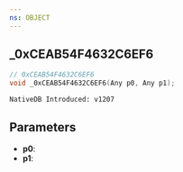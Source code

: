 ```yaml
---
ns: OBJECT
---
```

## _0xCEAB54F4632C6EF6

```c
// 0xCEAB54F4632C6EF6
void _0xCEAB54F4632C6EF6(Any p0, Any p1);
```

```
NativeDB Introduced: v1207
```

## Parameters
* **p0**:
* **p1**:
